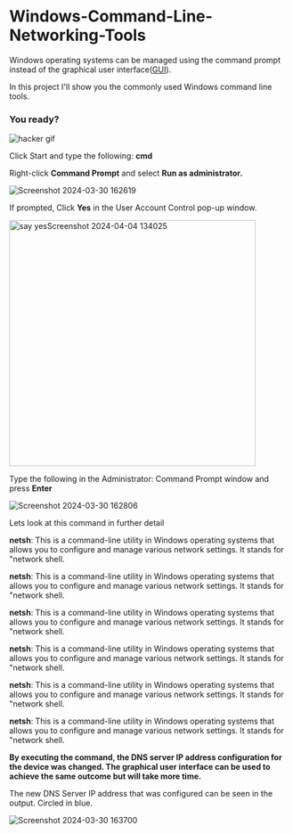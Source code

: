 # Windows-Command-Line-Networking-Tools



<p>
Windows operating systems can be managed using the command prompt instead of the graphical user interface(<a href="https://blog.hubspot.com/website/what-is-gui">GUI</a>).
  </p>

  <p>In this project I'll show you the  commonly used Windows command line tools.</p>

  

<h3>You ready?</h3>

![hacker gif](https://github.com/kelvinintech/Windows-Command-Line-Networking-Tools/assets/110644520/1b713340-6fd6-4db3-b59a-aaf2210898b0)


<p>
  Click Start and type the following: <b>cmd</b>
</p>



 <p>Right-click <b>Command Prompt</b> and select <b>Run as administrator.</b></p>

![Screenshot 2024-03-30 162619](https://github.com/kelvinintech/Windows-Command-Line-Networking-Tools/assets/110644520/158a07df-97a3-441a-a26e-321a33f23bb6)

<p>If prompted, Click <b>Yes</b> in the User Account Control pop-up window.</p>

<img width="442" alt="say yesScreenshot 2024-04-04 134025" src="https://github.com/kelvinintech/Windows-Command-Line-Networking-Tools/assets/110644520/35255272-7458-45d4-b6a7-e3d4b38c1904">


<p>Type the following in the Administrator: Command Prompt window and press <b>Enter</b></p>

![Screenshot 2024-03-30 162806](https://github.com/kelvinintech/Windows-Command-Line-Networking-Tools/assets/110644520/0e2e8cc0-bd41-4fe5-9667-d168e9ad4b40)

<p>Lets look at this command in further detail</p>

<p><b>netsh</b>: This is a command-line utility in Windows operating systems that allows you to configure and manage various network settings. It stands for "network shell.
</p>

<p><b>netsh</b>: This is a command-line utility in Windows operating systems that allows you to configure and manage various network settings. It stands for "network shell.
</p>


<p><b>netsh</b>: This is a command-line utility in Windows operating systems that allows you to configure and manage various network settings. It stands for "network shell.
</p>


<p><b>netsh</b>: This is a command-line utility in Windows operating systems that allows you to configure and manage various network settings. It stands for "network shell.
</p>


<p><b>netsh</b>: This is a command-line utility in Windows operating systems that allows you to configure and manage various network settings. It stands for "network shell.
</p>


<p><b>netsh</b>: This is a command-line utility in Windows operating systems that allows you to configure and manage various network settings. It stands for "network shell.
</p>


<p>
<b>By executing the command, the DNS server IP address configuration for the device was changed. The graphical user interface can be used to achieve the same outcome but will take more time.</b>
</p>

<p>
  The new DNS Server IP address that was configured can be seen in the output. Circled in blue.
</p>

![Screenshot 2024-03-30 163700](https://github.com/kelvinintech/Windows-Command-Line-Networking-Tools/assets/110644520/857b784d-6069-4aea-804a-a0298608c143)
